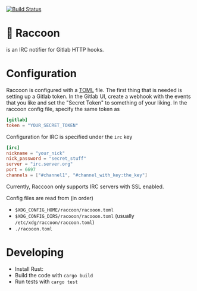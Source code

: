[![Build Status](https://travis-ci.com/abbec/raccoon.svg?branch=master)](https://travis-ci.com/abbec/raccoon)

# 🦝 Raccoon

is an IRC notifier for Gitlab HTTP hooks.

# Configuration

Raccoon is configured with a [TOML](https://github.com/toml-lang/toml) file. The first thing that is
needed is setting up a Gitlab token. In the Gitlab UI, create a webhook with the events that you
like and set the "Secret Token" to something of your liking. In the raccoon config file, specify the
same token as

```toml
[gitlab]
token = "YOUR_SECRET_TOKEN"
```

Configuration for IRC is specified under the `irc` key

```toml
[irc]
nickname = "your_nick"
nick_password = "secret_stuff"
server = "irc.server.org"
port = 6697
channels = ["#channel1", "#channel_with_key:the_key"]
```
Currently, Raccoon only supports IRC servers with SSL enabled.

Config files are read from (in order)

- `$XDG_CONFIG_HOME/raccoon/racooon.toml`
- `$XDG_CONFIG_DIRS/racooon/racooon.toml` (usually `/etc/xdg/raccoon/raccoon.toml`)
- `./racooon.toml`

# Developing

- Install Rust: [](https://rustup.rs)
- Build the code with `cargo build`
- Run tests with `cargo test`
